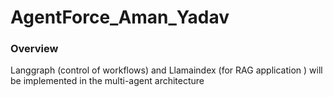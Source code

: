 # AgentForce_Aman_Yadav
### Overview


Langgraph (control of workflows) and Llamaindex (for RAG application ) will be implemented in
the multi-agent architecture
